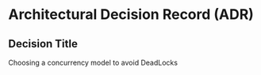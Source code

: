 # Architectural Decision Record (ADR)

## Decision Title
Choosing a concurrency model to avoid DeadLocks